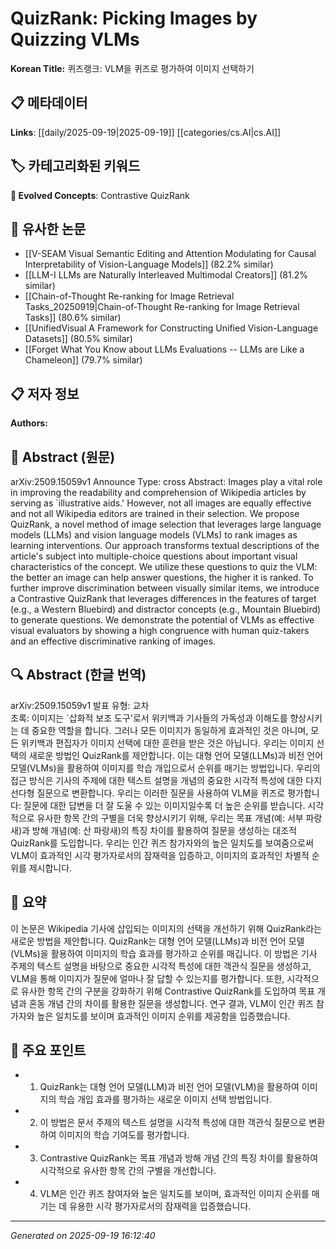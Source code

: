 
# QuizRank: Picking Images by Quizzing VLMs

**Korean Title:** 퀴즈랭크: VLM을 퀴즈로 평가하여 이미지 선택하기

## 📋 메타데이터

**Links**: [[daily/2025-09-19|2025-09-19]] [[categories/cs.AI|cs.AI]]

## 🏷️ 카테고리화된 키워드
**🚀 Evolved Concepts**: Contrastive QuizRank

## 🔗 유사한 논문
- [[V-SEAM Visual Semantic Editing and Attention Modulating for Causal Interpretability of Vision-Language Models]] (82.2% similar)
- [[LLM-I LLMs are Naturally Interleaved Multimodal Creators]] (81.2% similar)
- [[Chain-of-Thought Re-ranking for Image Retrieval Tasks_20250919|Chain-of-Thought Re-ranking for Image Retrieval Tasks]] (80.6% similar)
- [[UnifiedVisual A Framework for Constructing Unified Vision-Language Datasets]] (80.5% similar)
- [[Forget What You Know about LLMs Evaluations -- LLMs are Like a Chameleon]] (79.7% similar)

## 📋 저자 정보

**Authors:** 

## 📄 Abstract (원문)

arXiv:2509.15059v1 Announce Type: cross 
Abstract: Images play a vital role in improving the readability and comprehension of Wikipedia articles by serving as `illustrative aids.' However, not all images are equally effective and not all Wikipedia editors are trained in their selection. We propose QuizRank, a novel method of image selection that leverages large language models (LLMs) and vision language models (VLMs) to rank images as learning interventions. Our approach transforms textual descriptions of the article's subject into multiple-choice questions about important visual characteristics of the concept. We utilize these questions to quiz the VLM: the better an image can help answer questions, the higher it is ranked. To further improve discrimination between visually similar items, we introduce a Contrastive QuizRank that leverages differences in the features of target (e.g., a Western Bluebird) and distractor concepts (e.g., Mountain Bluebird) to generate questions. We demonstrate the potential of VLMs as effective visual evaluators by showing a high congruence with human quiz-takers and an effective discriminative ranking of images.

## 🔍 Abstract (한글 번역)

arXiv:2509.15059v1 발표 유형: 교차  
초록: 이미지는 `삽화적 보조 도구'로서 위키백과 기사들의 가독성과 이해도를 향상시키는 데 중요한 역할을 합니다. 그러나 모든 이미지가 동일하게 효과적인 것은 아니며, 모든 위키백과 편집자가 이미지 선택에 대한 훈련을 받은 것은 아닙니다. 우리는 이미지 선택의 새로운 방법인 QuizRank를 제안합니다. 이는 대형 언어 모델(LLMs)과 비전 언어 모델(VLMs)을 활용하여 이미지를 학습 개입으로서 순위를 매기는 방법입니다. 우리의 접근 방식은 기사의 주제에 대한 텍스트 설명을 개념의 중요한 시각적 특성에 대한 다지선다형 질문으로 변환합니다. 우리는 이러한 질문을 사용하여 VLM을 퀴즈로 평가합니다: 질문에 대한 답변을 더 잘 도울 수 있는 이미지일수록 더 높은 순위를 받습니다. 시각적으로 유사한 항목 간의 구별을 더욱 향상시키기 위해, 우리는 목표 개념(예: 서부 파랑새)과 방해 개념(예: 산 파랑새)의 특징 차이를 활용하여 질문을 생성하는 대조적 QuizRank를 도입합니다. 우리는 인간 퀴즈 참가자와의 높은 일치도를 보여줌으로써 VLM이 효과적인 시각 평가자로서의 잠재력을 입증하고, 이미지의 효과적인 차별적 순위를 제시합니다.

## 📝 요약

이 논문은 Wikipedia 기사에 삽입되는 이미지의 선택을 개선하기 위해 QuizRank라는 새로운 방법을 제안합니다. QuizRank는 대형 언어 모델(LLMs)과 비전 언어 모델(VLMs)을 활용하여 이미지의 학습 효과를 평가하고 순위를 매깁니다. 이 방법은 기사 주제의 텍스트 설명을 바탕으로 중요한 시각적 특성에 대한 객관식 질문을 생성하고, VLM을 통해 이미지가 질문에 얼마나 잘 답할 수 있는지를 평가합니다. 또한, 시각적으로 유사한 항목 간의 구분을 강화하기 위해 Contrastive QuizRank를 도입하여 목표 개념과 혼동 개념 간의 차이를 활용한 질문을 생성합니다. 연구 결과, VLM이 인간 퀴즈 참가자와 높은 일치도를 보이며 효과적인 이미지 순위를 제공함을 입증했습니다.

## 🎯 주요 포인트

- 1. QuizRank는 대형 언어 모델(LLM)과 비전 언어 모델(VLM)을 활용하여 이미지의 학습 개입 효과를 평가하는 새로운 이미지 선택 방법입니다.

- 2. 이 방법은 문서 주제의 텍스트 설명을 시각적 특성에 대한 객관식 질문으로 변환하여 이미지의 학습 기여도를 평가합니다.

- 3. Contrastive QuizRank는 목표 개념과 방해 개념 간의 특징 차이를 활용하여 시각적으로 유사한 항목 간의 구별을 개선합니다.

- 4. VLM은 인간 퀴즈 참여자와 높은 일치도를 보이며, 효과적인 이미지 순위를 매기는 데 유용한 시각 평가자로서의 잠재력을 입증했습니다.

---

*Generated on 2025-09-19 16:12:40*